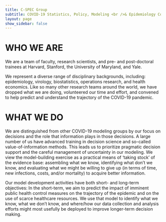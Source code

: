 ```yaml
---
title: C-SPEC Group
subtitle: COVID-19 Statistics, Policy, Modeling <br />& Epidemiology Collective
layout: page
show_sidebar: false
---
```


# WHO WE ARE

We are a team of faculty, research scientists, and pre- and post-doctoral trainees at Harvard, Stanford, the University of Maryland, and Yale. 

We represent a diverse range of disciplinary backgrounds, including: epidemiology, virology, biostatistics, operations research, and health economics. Like so many other research teams around the world, we have dropped what we are doing, volunteered our time and effort, and convened to help predict and understand the trajectory of the COVID-19 pandemic. 

# WHAT WE DO

We are distinguished from other COVID-19 modeling groups by our focus on decisions and the role that information plays in those decisions. A large number of us have advanced training in decision science and so-called value-of-information methods. This leads us to prioritize pragmatic decision support and the careful management of uncertainty in our modeling. We view the model-building exercise as a practical means of ‘taking stock’ of the evidence base: assembling what we know, identifying what don’t we know, and evaluating what we might be willing to give up (in terms of time, new infections, costs, and/or mortality) to acquire better information.

Our model development activities have both short- and long-term objectives: In the short-term, we aim to predict the impact of imminent public health control measures on the trajectory of the epidemic and on the use of scarce healthcare resources. We use that model to identify what we know, what we don’t know, and where/how our data collection and analysis efforts might most usefully be deployed to improve longer-term decision making.